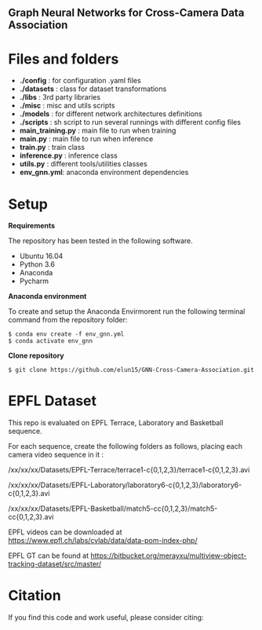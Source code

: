 ## Graph Neural Networks for Cross-Camera Data Association



# Files and folders
* **./config** : for configuration .yaml files
* **./datasets** : class for dataset transformations
* **./libs** : 3rd party libraries
* **./misc** : misc and utils scripts
* **./models** : for different network architectures definitions
*  **./scripts** : sh script to run several runnings with different config files
* **main_training.py** : main file to run when training
* **main.py** : main file to run when inference
* **train.py** : train class
* **inference.py** : inference class
* **utils.py** : different tools/utilities classes
* **env_gnn.yml**: anaconda environment dependencies


# Setup
**Requirements**

The repository has been tested in the following software.
* Ubuntu 16.04
* Python 3.6
* Anaconda
* Pycharm

**Anaconda environment**

To create and setup the Anaconda Envirmorent run the following terminal command from the repository folder:
```
$ conda env create -f env_gnn.yml
$ conda activate env_gnn
```

**Clone repository**

```
$ git clone https://github.com/elun15/GNN-Cross-Camera-Association.git
```


# EPFL Dataset
This repo is evaluated on EPFL Terrace, Laboratory and Basketball sequence.

For each sequence, create the following folders as follows,  placing each camera video sequence in it :

/xx/xx/xx/Datasets/EPFL-Terrace/terrace1-c{0,1,2,3}/terrace1-c{0,1,2,3}.avi

/xx/xx/xx/Datasets/EPFL-Laboratory/laboratory6-c{0,1,2,3}/laboratory6-c{0,1,2,3}.avi

/xx/xx/xx/Datasets/EPFL-Basketball/match5-cc{0,1,2,3}/match5-cc{0,1,2,3}.avi



EPFL videos can be downloaded at https://www.epfl.ch/labs/cvlab/data/data-pom-index-php/



EPFL GT can be found at https://bitbucket.org/merayxu/multiview-object-tracking-dataset/src/master/

# Citation

If you find this code and work useful, please consider citing:




